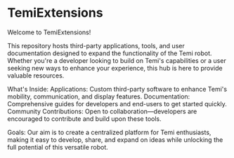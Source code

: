 # TemiExtensions
Welcome to TemiExtensions! 

This repository hosts third-party applications, tools, and user documentation designed to expand the functionality of the Temi robot. Whether you're a developer looking to build on Temi's capabilities or a user seeking new ways to enhance your experience, this hub is here to provide valuable resources.

What's Inside:
Applications: Custom third-party software to enhance Temi's mobility, communication, and display features.
Documentation: Comprehensive guides for developers and end-users to get started quickly.
Community Contributions: Open to collaboration—developers are encouraged to contribute and build upon these tools.

Goals:
Our aim is to create a centralized platform for Temi enthusiasts, making it easy to develop, share, and expand on ideas while unlocking the full potential of this versatile robot.
